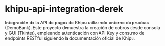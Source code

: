 # khipu-api-integration-derek
Integración de la API de pagos de Khipu utilizando entorno de pruebas (DemoBank). Este proyecto demuestra la creación de cobros desde consola y GUI (Tkinter), empleando autenticación con API Key y consumo de endpoints RESTful siguiendo la documentación oficial de Khipu.
